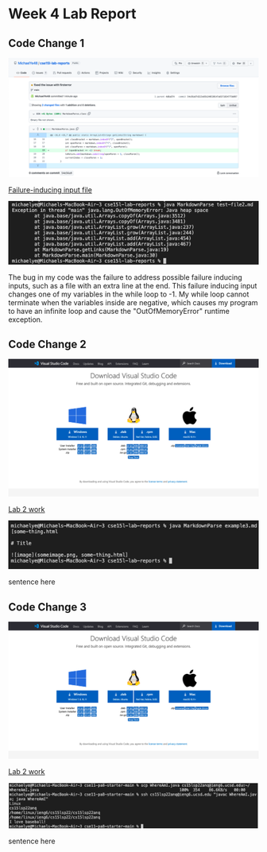 # Week 4 Lab Report

## Code Change 1

![Image](fix1.png)

[Failure-inducing input file](https://github.com/MichaelYe48/markdown-parser/blob/main/test-file2.md)

![Image](firsterror.png)

The bug in my code was the failure to address possible failure inducing inputs, such as a file with an extra line at the end. This failure inducing input changes one of my variables in the while loop to -1. My while loop cannot terminate when the variables inside are negative, which causes my program to have an infinite loop and cause the "OutOfMemoryError" runtime exception.

## Code Change 2

![Image](VScodedownload.png)

[Lab 2 work](lab-report-1-week-2.md)

![Image](seconderror.png)

sentence here

## Code Change 3

![Image](VScodedownload.png)

[Lab 2 work](lab-report-1-week-2.md)

![Image](optimizedrun.png)

sentence here